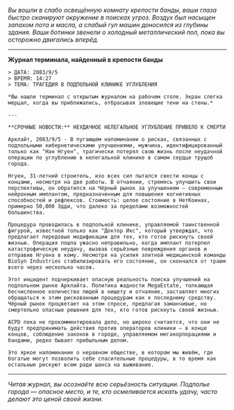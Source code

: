 _Вы вошли в слабо освещённую комнату крепости банды, ваши глаза быстро сканируют окружение в поисках угроз. Воздух был насыщен запахом пота и масла, а слабый гул машин доносился из глубины здания. Ваши ботинки звенели о холодный металлический пол, пока вы осторожно двигались вперёд._

---

**Журнал терминала, найденный в крепости банды**

```
> ДАТА: 2083/9/5
> ВРЕМЯ: 14:27
> ТЕМА: ТРАГЕДИЯ В ПОДПОЛЬНОЙ КЛИНИКЕ УГЛУБЛЕНИЯ

*Вы нашли терминал с открытым журналом на рабочем столе. Экран слегка мерцал, когда вы приближались, отбрасывая зловещие тени на стены.*

---

**СРОЧНЫЕ НОВОСТИ:** НЕУДАЧНОЕ НЕЛЕГАЛЬНОЕ УГЛУБЛЕНИЕ ПРИВЕЛО К СМЕРТИ

Арклайт, 2083/9/5 - В пугающем напоминании о рисках, связанных с подпольными кибернетическими улучшениями, мужчина, идентифицированный только как "Нан Нгуен", трагически потерял свою жизнь после неудачной операции по углублению в нелегальной клинике в самом сердце трущоб города.

Нгуен, 31-летний строитель, изо всех сил пытался свести концы с концами, несмотря на две работы. В отчаянии, стремясь улучшить свои перспективы, он обратился на Чёрный рынок за улучшением — современным нейронным имплантом, предназначенным для повышения когнитивных способностей и рефлексов. Стоимость: целое состояние в НетКоинах, примерно 50,000 Эдди, что далеко за пределами возможностей большинства.

Процедура проводилась в подпольной клинике, управляемой таинственной фигурой, известной только как "Доктор Икс", который утверждал, что предлагает передовые модификации для тех, кто готов рискнуть своей жизнью. Операция пошла ужасно неправильно, когда имплант потерпел катастрофическую неудачу, вызвав серьёзные повреждения органов и отправив Нгуена в кому. Несмотря на усилия элитной медицинской команды BioSyn Industries стабилизировать его состояние, он скончался от травм всего через несколько часов.

Этот инцидент подчеркивает опасную реальность поиска улучшений на подпольном рынке Арклайта. Политика жадности MegaEstate, толкающая бесчисленное количество людей в нищету и отчаяние, заставляет многих обращаться к этим рискованным процедурам как к последнему средству. Чёрный рынок процветает на этом спросе, предлагая заманчивые, но смертельно опасные решения для тех, кто готов рискнуть своей жизнью.

ACPD пока не прокомментировала дело, но широко считается, что они не будут предпринимать действия против операторов клиники — в конце концов, соблюдение законов в городе, управляемом мегакорпорациями и бандами, редко бывает прибыльным делом.

Это яркое напоминание о неравном обществе, в котором мы живём, где богатые могут позволить себе спасительные процедуры, в то время как остальные рискуют всем ради шанса на выживание.
```

---

_Читая журнал, вы осознаёте всю серьёзность ситуации. Подполье города — опасное место, и те, кто осмеливается искать удачу, часто делают это ценой своей жизни._
